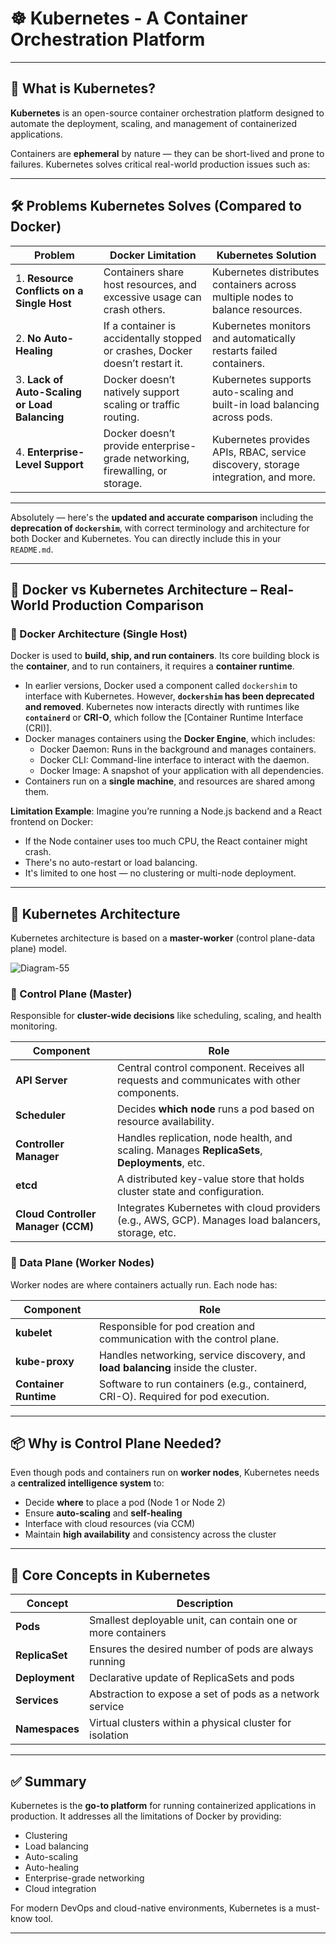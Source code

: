 # ☸️ Kubernetes - A Container Orchestration Platform

---

## 📌 What is Kubernetes?

**Kubernetes** is an open-source container orchestration platform designed to automate the deployment, scaling, and management of containerized applications.

Containers are **ephemeral** by nature — they can be short-lived and prone to failures. Kubernetes solves critical real-world production issues such as:

---

## 🛠️ Problems Kubernetes Solves (Compared to Docker)

| Problem | Docker Limitation | Kubernetes Solution |
|--------|--------------------|---------------------|
| 1. **Resource Conflicts on a Single Host** | Containers share host resources, and excessive usage can crash others. | Kubernetes distributes containers across multiple nodes to balance resources. |
| 2. **No Auto-Healing** | If a container is accidentally stopped or crashes, Docker doesn’t restart it. | Kubernetes monitors and automatically restarts failed containers. |
| 3. **Lack of Auto-Scaling or Load Balancing** | Docker doesn’t natively support scaling or traffic routing. | Kubernetes supports auto-scaling and built-in load balancing across pods. |
| 4. **Enterprise-Level Support** | Docker doesn’t provide enterprise-grade networking, firewalling, or storage. | Kubernetes provides APIs, RBAC, service discovery, storage integration, and more. |

---

Absolutely — here's the **updated and accurate comparison** including the **deprecation of `dockershim`**, with correct terminology and architecture for both Docker and Kubernetes. You can directly include this in your `README.md`.

---

## 🧱 Docker vs Kubernetes Architecture – Real-World Production Comparison

### 🚢 Docker Architecture (Single Host)

Docker is used to **build, ship, and run containers**. Its core building block is the **container**, and to run containers, it requires a **container runtime**.

- In earlier versions, Docker used a component called `dockershim` to interface with Kubernetes. However, **`dockershim` has been deprecated and removed**. Kubernetes now interacts directly with runtimes like **`containerd`** or **CRI-O**, which follow the [Container Runtime Interface (CRI)].
- Docker manages containers using the **Docker Engine**, which includes:
  - Docker Daemon: Runs in the background and manages containers.
  - Docker CLI: Command-line interface to interact with the daemon.
  - Docker Image: A snapshot of your application with all dependencies.
- Containers run on a **single machine**, and resources are shared among them.

**Limitation Example**:
Imagine you’re running a Node.js backend and a React frontend on Docker:
- If the Node container uses too much CPU, the React container might crash.
- There's no auto-restart or load balancing.
- It's limited to one host — no clustering or multi-node deployment.

---

## 🚀 Kubernetes Architecture

Kubernetes architecture is based on a **master-worker** (control plane-data plane) model.

![Diagram-55](https://github.com/user-attachments/assets/8a8a4d71-b168-4ff3-bd62-1d84f57d6333)

### 🧠 Control Plane (Master)

Responsible for **cluster-wide decisions** like scheduling, scaling, and health monitoring.

| Component | Role |
|----------|------|
| **API Server** | Central control component. Receives all requests and communicates with other components. |
| **Scheduler** | Decides **which node** runs a pod based on resource availability. |
| **Controller Manager** | Handles replication, node health, and scaling. Manages **ReplicaSets**, **Deployments**, etc. |
| **etcd** | A distributed key-value store that holds cluster state and configuration. |
| **Cloud Controller Manager (CCM)** | Integrates Kubernetes with cloud providers (e.g., AWS, GCP). Manages load balancers, storage, etc. |

### 🔧 Data Plane (Worker Nodes)

Worker nodes are where containers actually run. Each node has:

| Component | Role |
|----------|------|
| **kubelet** | Responsible for pod creation and communication with the control plane. |
| **kube-proxy** | Handles networking, service discovery, and **load balancing** inside the cluster. |
| **Container Runtime** | Software to run containers (e.g., containerd, CRI-O). Required for pod execution. |

---

## 📦 Why is Control Plane Needed?

Even though pods and containers run on **worker nodes**, Kubernetes needs a **centralized intelligence system** to:

- Decide **where** to place a pod (Node 1 or Node 2)
- Ensure **auto-scaling** and **self-healing**
- Interface with cloud resources (via CCM)
- Maintain **high availability** and consistency across the cluster

---

## 🔄 Core Concepts in Kubernetes

| Concept | Description |
|--------|-------------|
| **Pods** | Smallest deployable unit, can contain one or more containers |
| **ReplicaSet** | Ensures the desired number of pods are always running |
| **Deployment** | Declarative update of ReplicaSets and pods |
| **Services** | Abstraction to expose a set of pods as a network service |
| **Namespaces** | Virtual clusters within a physical cluster for isolation |

---

## ✅ Summary

Kubernetes is the **go-to platform** for running containerized applications in production. It addresses all the limitations of Docker by providing:

- Clustering
- Load balancing
- Auto-scaling
- Auto-healing
- Enterprise-grade networking
- Cloud integration

For modern DevOps and cloud-native environments, Kubernetes is a must-know tool.

---
